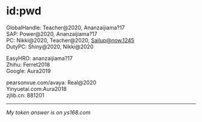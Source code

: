 # id:pwd

GlobalHandle: Teacher@2020, Ananzaijiama?17       
SAP:          Power@2020, Ananzaijiama?17       
PC:           Nikki@2020, Teacher@2020, Sailup@now.1245          
DutyPC:       Shiny@2020, Nikki@2020     

EasyHRO:      ananzaijiama?17        
Zhihu:        Ferret2018               
Google:       Aura2019                   


pearsonvue.com/avaya:  Real@2020     
Yinyuetai.com:Aura2018      
zjlib.cn:     881201                      

------------------------------

*My token answer is on ys168.com*







